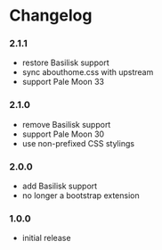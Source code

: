 # Changelog

### 2.1.1
- restore Basilisk support
- sync abouthome.css with upstream
- support Pale Moon 33

### 2.1.0
- remove Basilisk support
- support Pale Moon 30
- use non-prefixed CSS stylings

### 2.0.0
- add Basilisk support
- no longer a bootstrap extension

### 1.0.0
- initial release
